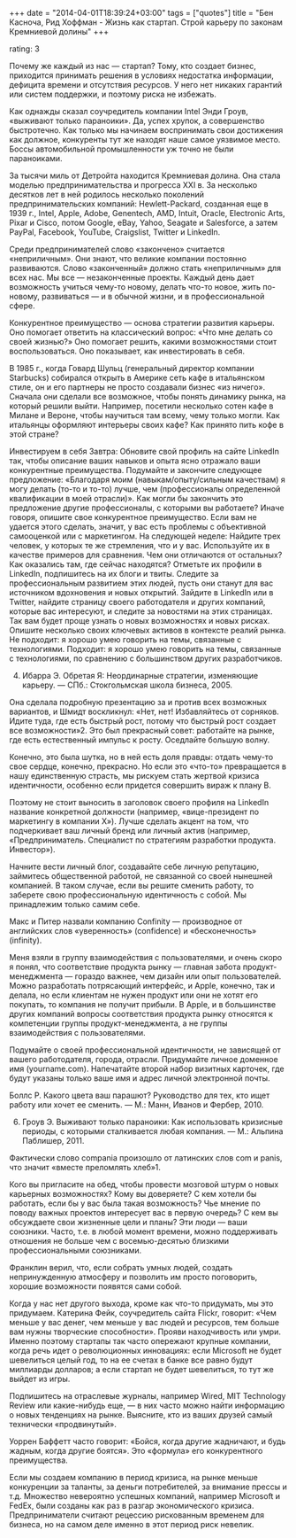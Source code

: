 +++
date = "2014-04-01T18:39:24+03:00"
tags = ["quotes"]
title = "Бен Касноча, Рид Хоффман - Жизнь как стартап. Строй карьеру по законам Кремниевой долины"
+++

rating: 3

Почему же каждый из нас — стартап? Тому, кто создает бизнес, приходится
принимать решения в условиях недостатка информации, дефицита времени и
отсутствия ресурсов. У него нет никаких гарантий или систем поддержки, и поэтому
риска не избежать.

Как однажды сказал соучредитель компании Intel Энди Гроув, «выживают только
параноики». Да, успех хрупок, а совершенство быстротечно. Как только мы начинаем
воспринимать свои достижения как должное, конкуренты тут же находят наше самое
уязвимое место. Боссы автомобильной промышленности уж точно не были параноиками.

За тысячи миль от Детройта находится Кремниевая долина. Она стала моделью
предпринимательства и прогресса XXI в. За несколько десятков лет в ней родилось
несколько поколений предпринимательских компаний: Hewlett-Packard, созданная еще
в 1939 г., Intel, Apple, Adobe, Genentech, AMD, Intuit, Oracle, Electronic Arts,
Pixar и Cisco, потом Google, eBay, Yahoo, Seagate и Salesforce, а затем PayPal,
Facebook, YouTube, Craigslist, Twitter и LinkedIn.

Среди предпринимателей слово «закончено» считается «неприличным». Они знают, что
великие компании постоянно развиваются. Слово «законченный» должно стать
«неприличным» для всех нас. Мы все — незаконченные проекты. Каждый день дает
возможность учиться чему-то новому, делать что-то новое, жить по-новому,
развиваться — и в обычной жизни, и в профессиональной сфере.

Конкурентное преимущество — основа стратегии развития карьеры. Оно помогает
ответить на классический вопрос: «Что мне делать со своей жизнью?» Оно помогает
решить, какими возможностями стоит воспользоваться. Оно показывает, как
инвестировать в себя.

В 1985 г., когда Говард Шульц (генеральный директор компании Starbucks)
собирался открыть в Америке сеть кафе в итальянском стиле, он и его партнеры не
просто создавали бизнес «из ничего». Сначала они сделали все возможное, чтобы
понять динамику рынка, на который решили выйти. Например, посетили несколько
сотен кафе в Милане и Вероне, чтобы научиться там всему, чему только могли. Как
итальянцы оформляют интерьеры своих кафе? Как принято пить кофе в этой стране?

Инвестируем в себя Завтра: Обновите свой профиль на сайте LinkedIn так, чтобы
описание ваших навыков и опыта ясно отражало ваши конкурентные преимущества.
Подумайте и закончите следующее предложение: «Благодаря моим
(навыкам/опыту/сильным качествам) я могу делать (то-то и то-то) лучше, чем
(профессионалы определенной квалификации в моей отрасли)». Как могли бы
закончить это предложение другие профессионалы, с которыми вы работаете? Иначе
говоря, опишите свое конкурентное преимущество. Если вам не удается этого
сделать, значит, у вас есть проблемы с объективной самооценкой или с
маркетингом. На следующей неделе: Найдите трех человек, у которых те же
стремления, что и у вас. Используйте их в качестве примеров для сравнения. Чем
они отличаются от остальных? Как оказались там, где сейчас находятся? Отметьте
их профили в LinkedIn, подпишитесь на их блоги и твиты. Следите за
профессиональным развитием этих людей, пусть они станут для вас источником
вдохновения и новых открытий. Зайдите в LinkedIn или в Twitter, найдите страницу
своего работодателя и других компаний, которые вас интересуют, и следите за
новостями на этих страницах. Так вам будет проще узнать о новых возможностях и
новых рисках. Опишите несколько своих ключевых активов в контексте реалий рынка.
Не подходит: я хорошо умею говорить на темы, связанные с технологиями. Подходит:
я хорошо умею говорить на темы, связанные с технологиями, по сравнению с
большинством других разработчиков.

4. Ибарра Э. Обретая Я: Неординарные стратегии, изменяющие карьеру. — СПб.:
Стокгольмская школа бизнеса, 2005.

Она сделала подробную презентацию за и против всех возможных вариантов, и Шмидт
воскликнул: «Нет, нет! Избавляйтесь от сорняков. Идите туда, где есть быстрый
рост, потому что быстрый рост создает все возможности»2. Это был прекрасный
совет: работайте на рынке, где есть естественный импульс к росту. Оседлайте
большую волну.

Конечно, это была шутка, но в ней есть доля правды: отдать чему-то свое сердце,
конечно, прекрасно. Но если это «что-то» превращается в нашу единственную
страсть, мы рискуем стать жертвой кризиса идентичности, особенно если придется
совершить вираж к плану B.

Поэтому не стоит выносить в заголовок своего профиля на LinkedIn название
конкретной должности (например, «вице-президент по маркетингу в компании X»).
Лучше сделать акцент на том, что подчеркивает ваш личный бренд или личный актив
(например, «Предприниматель. Специалист по стратегиям разработки продукта.
Инвестор»).

Начните вести личный блог, создавайте себе личную репутацию, займитесь
общественной работой, не связанной со своей нынешней компанией. В таком случае,
если вы решите сменить работу, то заберете свою профессиональную идентичность с
собой. Мы принадлежим только самим себе.

Макс и Питер назвали компанию Confinity — производное от английских слов
«уверенность» (confidence) и «бесконечность» (infinity).

Меня взяли в группу взаимодействия с пользователями, и очень скоро я понял, что
соответствие продукта рынку — главная забота продукт-менеджмента — гораздо
важнее, чем дизайн или опыт пользователей. Можно разработать потрясающий
интерфейс, и Apple, конечно, так и делала, но если клиентам не нужен продукт или
они не хотят его покупать, то компания не получит прибыли. В Apple, и в
большинстве других компаний вопросы соответствия продукта рынку относятся к
компетенции группы продукт-менеджмента, а не группы взаимодействия с
пользователями.

Подумайте о своей профессиональной идентичности, не зависящей от вашего
работодателя, города, отрасли. Придумайте личное доменное имя (yourname.com).
Напечатайте второй набор визитных карточек, где будут указаны только ваше имя и
адрес личной электронной почты.

Боллс Р. Какого цвета ваш парашют? Руководство для тех, кто ищет работу или
хочет ее сменить. — М.: Манн, Иванов и Фербер, 2010.

6. Гроув Э. Выживают только параноики: Как использовать кризисные периоды, с
которыми сталкивается любая компания. — М.: Альпина Паблишер, 2011.

Фактически слово compania произошло от латинских слов com и panis, что значит
«вместе преломлять хлеб»1.

Кого вы пригласите на обед, чтобы провести мозговой штурм о новых карьерных
возможностях? Кому вы доверяете? С кем хотели бы работать, если бы у вас была
такая возможность? Чье мнение по поводу важных проектов интересует вас в первую
очередь? С кем вы обсуждаете свои жизненные цели и планы? Эти люди — ваши
союзники. Часто, т.е. в любой момент времени, можно поддерживать отношения не
больше чем с восемью-десятью близкими профессиональными союзниками.

Франклин верил, что, если собрать умных людей, создать непринужденную атмосферу
и позволить им просто поговорить, хорошие возможности появятся сами собой.

Когда у нас нет другого выхода, кроме как что-то придумать, мы это придумаем.
Катерина Фейк, соучредитель сайта Flickr, говорит: «Чем меньше у вас денег, чем
меньше у вас людей и ресурсов, тем больше вам нужны творческие способности».
Прояви находчивость или умри. Именно поэтому стартапы так часто опережают
крупные компании, когда речь идет о революционных инновациях: если Microsoft не
будет шевелиться целый год, то на ее счетах в банке все равно будут миллиарды
долларов; а если стартап не будет шевелиться, то тут же выйдет из игры.

Подпишитесь на отраслевые журналы, например Wired, MIT Technology Review или
какие-нибудь еще, — в них часто можно найти информацию о новых тенденциях на
рынке. Выясните, кто из ваших друзей самый технически «продвинутый».

Уоррен Баффетт часто говорит: «Бойся, когда другие жадничают, и будь жадным,
когда другие боятся». Это «формула» его конкурентного преимущества.

Если мы создаем компанию в период кризиса, на рынке меньше конкуренции за
таланты, за деньги потребителей, за внимание прессы и т.д. Множество невероятно
успешных компаний, например Microsoft и FedEx, были созданы как раз в разгар
экономического кризиса. Предприниматели считают рецессию рискованным временем
для бизнеса, но на самом деле именно в этот период риск невелик.
